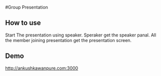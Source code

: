 #Group Presentation 

## How to use

Start The presentation using speaker.
Speraker get the speaker panal. 
All the member joining presentation get the presentation screen.

## Demo 
http://ankushkawanpure.com:3000
